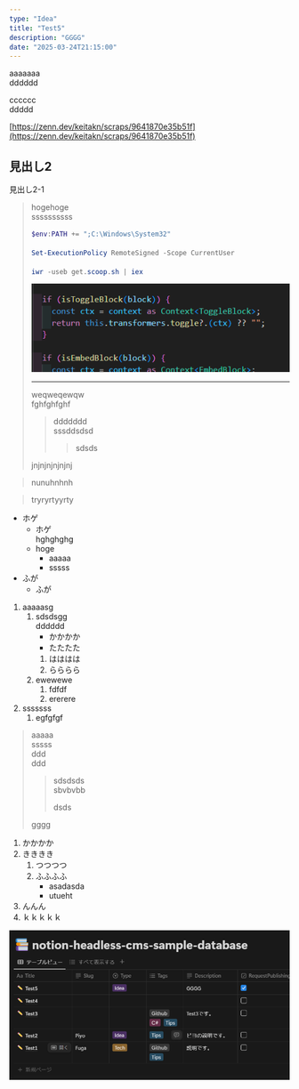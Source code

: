 ```yaml
---
type: "Idea"
title: "Test5"
description: "GGGG"
date: "2025-03-24T21:15:00"
---
```


aaaaaaa  
dddddd  

cccccc  
ddddd  

[https://zenn.dev/keitakn/scraps/9641870e35b51f](https://zenn.dev/keitakn/scraps/9641870e35b51f)  

## 見出し2  
見出し2-1  


> hogehoge  
> ssssssssss  
> 
> 
> 
> ``` powershell
> $env:PATH += ";C:\Windows\System32"
> 
> Set-ExecutionPolicy RemoteSigned -Scope CurrentUser
> 
> iwr -useb get.scoop.sh | iex
> ```
> 
> ![ほげ  ](D8A884AA103CA91AB522FCDAAC79892C.png)
> 
> ---
> 
> 
> weqweqewqw  
> fghfghfghf  
> > ddddddd  
> > sssddsdsd  
> > 
> > 
> > > sdsds  
> 
> jnjnjnjnjnjnj  
> 

> nunuhnhnh  
> 
> 

> 
> tryryrtyyrty  

- ホゲ  
  - ホゲ  
    hghghghg  
  - hoge  
    - aaaaa  
    - sssss  
- ふが  
  - ふが  

1. aaaaasg  
   1. sdsdsgg  
      dddddd  
      - かかかか  
      - たたたた  
      1. はははは  
      2. らららら  
   2. ewewewe  
      1. fdfdf  
      2. ererere  
2. sssssss  
   1. egfgfgf  


> aaaaa  
> sssss  
> ddd  
> ddd  
> 
> 
> 
> > sdsdsds  
> > sbvbvbb  
> > 
> > dsds  
> 
> gggg  

1. かかかか  
2. きききき  
   1. つつつつ  
   2. ふふふふ  
      - asadasda  
      - utueht  
3. んんん  
4. ｋｋｋｋｋ  

![](7734FB6A1F6A3706F2FC1EBD89985275.png)


